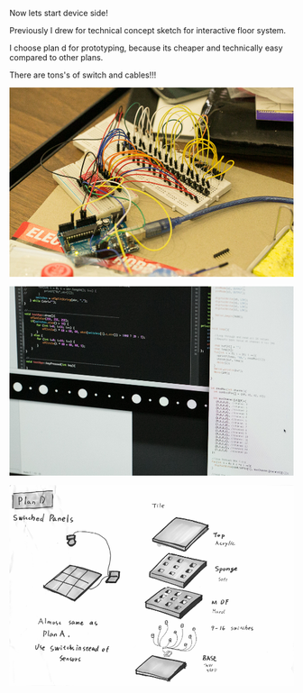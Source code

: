 Now lets start device side!

Previously I drew for technical concept sketch for interactive floor system.

I choose plan d for prototyping, because its cheaper and technically easy compared to other plans.

There are tons's of switch and cables!!!



![Floor Switch Study](../project_images/sketches/sketch_027.jpg?raw=true "Example Image")


![OpenFrameworks Integration](../project_images/sketches/sketch_028.jpg?raw=true "Example Image")


![Plan D](../project_images/sketches/sketch_020_plan_d.png?raw=true "Example Image")